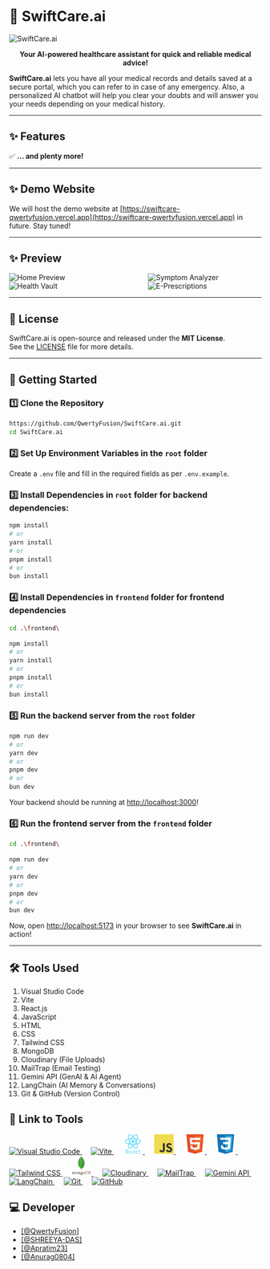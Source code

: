 # 🍃 SwiftCare.ai

![SwiftCare.ai](BANNER_LINK)  
<p align="center"><strong>Your AI-powered healthcare assistant for quick and reliable medical advice!</strong></p>

**SwiftCare.ai** lets you have all your medical records and details saved at a secure portal, which you can refer to in case of any emergency. Also, a personalized AI chatbot will help you clear your doubts and will answer you your needs depending on your medical history.

---

## ✨ Features  

✅ **... and plenty more!**  

---

## ✨ Demo Website

We will host the demo website at [https://swiftcare-qwertyfusion.vercel.app](https://swiftcare-qwertyfusion.vercel.app) in future. Stay tuned!

---

## ✨ Preview  

<div style="display: flex; justify-content: space-between;">
  <img src="IMAGE_LINK" alt="Home Preview" width="45%" />
  <img src="IMAGE_LINK" alt="Symptom Analyzer" width="45%" />
</div>

<div style="display: flex; justify-content: space-between;">
  <img src="IMAGE_LINK" alt="Health Vault" width="45%" />
  <img src="IMAGE_LINK" alt="E-Prescriptions" width="45%" />
</div>

---

## 📜 License  

SwiftCare.ai is open-source and released under the **MIT License**.  
See the [LICENSE](./LICENSE) file for more details.  

---

## 🚀 Getting Started  

### 1️⃣ Clone the Repository  
```bash  
https://github.com/QwertyFusion/SwiftCare.ai.git
cd SwiftCare.ai
```

### 2️⃣ Set Up Environment Variables in the `root` folder
Create a `.env` file and fill in the required fields as per `.env.example`.  

### 3️⃣ Install Dependencies in `root` folder for backend dependencies: 
```bash  
npm install  
# or  
yarn install  
# or  
pnpm install  
# or  
bun install  
```

### 4️⃣ Install Dependencies in `frontend` folder for frontend dependencies
```bash  
cd .\frontend\
```
```bash  
npm install  
# or  
yarn install  
# or  
pnpm install  
# or  
bun install  
```

### 5️⃣ Run the backend server from the `root` folder
```bash  
npm run dev  
# or  
yarn dev  
# or  
pnpm dev  
# or  
bun dev  
```

Your backend should be running at [http://localhost:3000](http://localhost:3000)!  

### 6️⃣ Run the frontend server from the `frontend` folder
```bash  
cd .\frontend\
```
```bash  
npm run dev  
# or  
yarn dev  
# or  
pnpm dev  
# or  
bun dev  
```

Now, open [http://localhost:5173](http://localhost:5173) in your browser to see **SwiftCare.ai** in action!  

---

<!-- 🛠 Tools Used -->
<h2>🛠 Tools Used</h2>
<ol>
  <li>Visual Studio Code</li>
  <li>Vite</li>
  <li>React.js</li>
  <li>JavaScript</li>
  <li>HTML</li>
  <li>CSS</li>
  <li>Tailwind CSS</li>
  <li>MongoDB</li>
  <li>Cloudinary (File Uploads)</li>
  <li>MailTrap (Email Testing)</li>
  <li>Gemini API (GenAI & AI Agent)</li>
  <li>LangChain (AI Memory & Conversations)</li>
  <li>Git & GitHub (Version Control)</li>
</ol>

<!-- 🔗 Link to Tools -->
<h2>🔗 Link to Tools</h2>
<p align="left">
<a href="https://code.visualstudio.com" target="_blank" rel="noreferrer">
  <img src="https://www.vectorlogo.zone/logos/visualstudio_code/visualstudio_code-icon.svg" alt="Visual Studio Code" width="40" height="40"/>
</a>&emsp;
<a href="https://vitejs.dev/" target="_blank" rel="noreferrer">
  <img src="https://vitejs.dev/logo.svg" alt="Vite" width="40" height="40"/>
</a>&emsp;
<a href="https://react.dev/" target="_blank" rel="noreferrer">
  <img src="https://raw.githubusercontent.com/devicons/devicon/master/icons/react/react-original-wordmark.svg" alt="React.js" width="40" height="40"/>
</a>&emsp;
<a href="https://developer.mozilla.org/en-US/docs/Web/JavaScript" target="_blank" rel="noreferrer">
  <img src="https://raw.githubusercontent.com/devicons/devicon/master/icons/javascript/javascript-original.svg" alt="JavaScript" width="40" height="40"/>
</a>&emsp;
<a href="https://developer.mozilla.org/en-US/docs/Web/HTML" target="_blank" rel="noreferrer">
  <img src="https://raw.githubusercontent.com/devicons/devicon/master/icons/html5/html5-original.svg" alt="HTML" width="40" height="40"/>
</a>&emsp;
<a href="https://developer.mozilla.org/en-US/docs/Web/CSS" target="_blank" rel="noreferrer">
  <img src="https://raw.githubusercontent.com/devicons/devicon/master/icons/css3/css3-original.svg" alt="CSS" width="40" height="40"/>
</a>&emsp;
<a href="https://tailwindcss.com/" target="_blank" rel="noreferrer">
  <img src="https://www.vectorlogo.zone/logos/tailwindcss/tailwindcss-icon.svg" alt="Tailwind CSS" width="40" height="40"/>
</a>&emsp;
<a href="https://www.mongodb.com/" target="_blank" rel="noreferrer">
  <img src="https://raw.githubusercontent.com/devicons/devicon/master/icons/mongodb/mongodb-original-wordmark.svg" alt="MongoDB" width="40" height="40"/>
</a>&emsp;
<a href="https://cloudinary.com/" target="_blank" rel="noreferrer">
  <img src="https://github.com/user-attachments/assets/7894273f-85d6-421c-939c-fa9809ddbcd7" alt="Cloudinary" width="40" height="40"/>
</a>&emsp;
<a href="https://mailtrap.io/" target="_blank" rel="noreferrer">
  <img src="https://images.softwaresuggest.com/software_logo/1667565915_Mailtrap_Icon.png" alt="MailTrap" height="40"/>
</a>&emsp;
<a href="https://ai.google.dev/" target="_blank" rel="noreferrer">
  <img src="https://pipedream.com/s.v0/app_ArhjGP/logo/orig" alt="Gemini API" width="40" height="40"/>
</a>&emsp;
<a href="https://www.langchain.com/" target="_blank" rel="noreferrer">
  <img src="https://registry.npmmirror.com/@lobehub/icons-static-png/latest/files/dark/langchain.png" alt="LangChain" width="40" height="40"/>
</a>&emsp;
<a href="https://git-scm.com/" target="_blank" rel="noreferrer">
  <img src="https://www.vectorlogo.zone/logos/git-scm/git-scm-icon.svg" alt="Git" width="40" height="40"/>
</a>&emsp;
<a href="https://github.com/" target="_blank" rel="noreferrer">
  <img src="https://uxwing.com/wp-content/themes/uxwing/download/brands-and-social-media/github-white-icon.png" alt="GitHub" width="40" height="40"/>
</a>
</p>

<!-- Developer Info -->
<h2>💻 Developer</h2>
<ul>
  <li><a href="https://github.com/QwertyFusion">[@QwertyFusion]</a></li>
  <li><a href="https://github.com/SHREEYA-DAS">[@SHREEYA-DAS]</a></li>
  <li><a href="https://github.com/Apratim23">[@Apratim23]</a></li>
  <li><a href="https://github.com/Anurag0804">[@Anurag0804]</a></li>
</ul>
